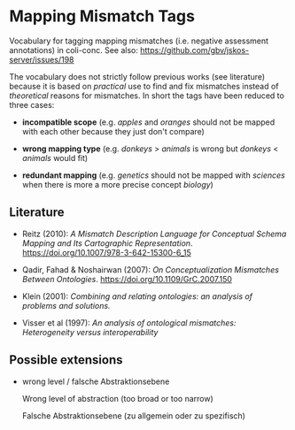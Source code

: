 # Mapping Mismatch Tags

Vocabulary for tagging mapping mismatches (i.e. negative assessment annotations) in coli-conc. See also: https://github.com/gbv/jskos-server/issues/198

The vocabulary does not strictly follow previous works (see literature) because it is based on *practical* use to find and fix mismatches instead of *theoretical* reasons for mismatches. In short the tags have been reduced to three cases:

- **incompatible scope** (e.g. *apples* and *oranges* should not be mapped with each other because they just don't compare)

- **wrong mapping type** (e.g. *donkeys* > *animals* is wrong but *donkeys* < *animals* would fit)

- **redundant mapping** (e.g. *genetics* should not be mapped with *sciences* when there is more a more precise concept *biology*)

## Literature

- Reitz (2010): *A Mismatch Description Language for Conceptual Schema Mapping and Its Cartographic Representation*. https://doi.org/10.1007/978-3-642-15300-6_15

- Qadir, Fahad & Noshairwan (2007): *On Conceptualization Mismatches Between Ontologies*.  https://doi.org/10.1109/GrC.2007.150

- Klein (2001): *Combining and relating ontologies: an analysis of problems and solutions.*

- Visser et al (1997): *An analysis of ontological mismatches: Heterogeneity versus interoperability*

## Possible extensions

- wrong level / falsche Abstraktionsebene

  Wrong level of abstraction (too broad or too narrow)

  Falsche Abstraktionsebene (zu allgemein oder zu spezifisch)

